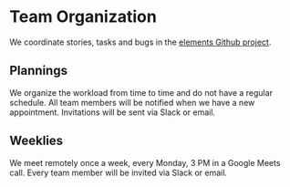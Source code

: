 # Team Organization

We coordinate stories, tasks and bugs in the [elements Github project](https://github.com/inovex/elements/projects/1).

## Plannings

We organize the workload from time to time and do not have a regular schedule. All team members will be notified when we have a new appointment. Invitations will be sent via Slack or email.

## Weeklies

We meet remotely once a week, every Monday, 3 PM in a Google Meets call. Every team member will be invited via Slack or email.
